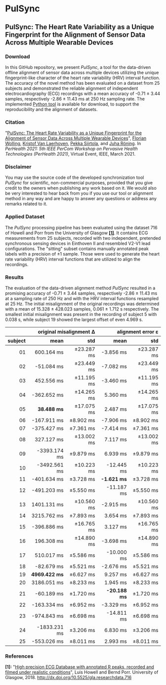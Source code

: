 # PulSync
## PulSync: The Heart Rate Variability as a Unique Fingerprint for the Alignment of Sensor Data Across Multiple Wearable Devices

<!--In this GitHub repository, we present an analytical tool for the quality review of raw photoplethysmography (PPG) signals, based on 7 multi-varied decision metrics. It has been applied in the review of 10 publicly available photoplethysmography datasets, referred below in [Citation](#citation). Although all [evaluated datasets](#evaluated-datasets) were advertised to contain raw signals, the characteristics of the PPG data look quite diverse. Our developed tool enables to automatically analyze the suitability and applicability of datasets and helps to identify preprocessed and filtered signals with a limited evidence. The [raw reference data](#reference-data), recorded with the MAX86140EVSYS# evaluation system, as well as the implemented [Python tool](/python/), based on the presented 7 decision metrics, are available for [download](#download), to support the reproducibility and the review of new datasets.-->

### Download
In this GitHub repository, we present *PulSync*, a tool for the data-driven offline alignment of sensor data across multiple devices utilizing the unique fingerprint-like character of the heart rate variability (HRV) interval function. The accuracy of the novel method has been evaluated on a dataset from 25 subjects and demonstrated the reliable alignment of independent electrocardiography (ECG) recordings with a mean accuracy of -0.71 ± 3.44 samples, respectively -2.86 ± 11.43 ms at 250 Hz sampling rate. The implemented [Python tool](/src/) is available for download, to support the reproducibility and the alignment of datasets.

### Citation
"[PulSync: The Heart Rate Variability as a Unique Fingerprint for the Alignment of Sensor Data Across Multiple Wearable Devices](https://www.eti.uni-siegen.de/ubicomp/papers/ubi_perhealth2021.pdf)", <a href="https://ubicomp.eti.uni-siegen.de/home/team/fwolling.html.en" target="_blank">Florian Wolling</a>, <a href="https://ubicomp.eti.uni-siegen.de/home/team/kristof.html.en" target="_blank">Kristof Van Laerhoven</a>, <a href="https://www.oulu.fi/university/researcher/pekka-siirtola" target="_blank">Pekka Siirtola</a>, and <a href="https://www.oulu.fi/university/researcher/juha-roning" target="_blank">Juha Röning</a>. In *PerHealth 2021: 5th IEEE PerCom Workshop on Pervasive Health Technologies (PerHealth 2021)*, Virtual Event, IEEE, March 2021. <!--<a href="https://doi.org" target="_blank">https://doi.org</a>-->

### Disclaimer
You may use the source code of the developed synchronization tool *PulSync* for scientific, non-commercial purposes, provided that you give credit to the owners when publishing any work based on it. We would also be very interested to hear back from you if you use our tool or alignment method in any way and are happy to answer any questions or address any remarks related to it.

<!--### Presentation Video
<a href="https://www.youtube.com/watch?v=RshKMVtH7P0" target="_blank"><img src="https://raw.githubusercontent.com/fwolling/PPGraw/main/fig/youtube.png" alt="DATA'20 - The Quest for Raw Signals - A Quality Review of Photoplethysmography Datasets" width="600" style="float: center;" /></a>-->

### Applied Dataset
The *PulSync* processing pipeline has been evaluated using the dataset 716 of Howell and Porr from the University of Glasgow <a href="#ref_s01">**[1]**</a>. It contains ECG measurements from 25 subjects, recorded with two independent, pretended synchronous sensing devices in Einthoven II and resembled V2-V1 lead configurations. The "sitting" subset contains manually annotated peak labels with a precision of ±1 sample. Those were used to generate the heart rate variability (HRV) interval functions that are utilized to align the recordings.

### Results
The evaluation of the data-driven alignment method *PulSync* resulted in a promising accuracy of -0.71 ± 3.44 samples, respectively -2.86 ± 11.43 ms at a sampling rate of 250 Hz and with the HRV interval functions resampled at 25 Hz. The initial misalignment of the original recordings was determined with a mean of 15.328 ± 428.023 samples, 0.061 ± 1.712 s respectively. The smallest initial misalignment was present in the recording of subject 5 with 0.038 s, while subject 19 showed the largest offset of even 4.969 s.

<table>
  <thead>
    <tr align="right"><th></th><th colspan="2">original misalignment Δ</th><th colspan="2">alignment error ε</th></tr>
    <tr align="right"><th>subject</th><th>mean</th><th>std</th><th>mean</th><th>std</th></tr>
  </thead>
  <tbody>
    <tr align="right"><td>01</td><td>600.164 ms</td><td>±23.287 ms</td><td>-3.856 ms</td><td>±23.287 ms</td></tr>
    <tr align="right"><td>02</td><td>-51.084 ms</td><td>±23.449 ms</td><td>-7.082 ms</td><td>±23.449 ms</td></tr>
    <tr align="right"><td>03</td><td>452.556 ms</td><td>±11.195 ms</td><td>-3.460 ms</td><td>±11.195 ms</td></tr>
    <tr align="right"><td>04</td><td>-362.652 ms</td><td>±14.265 ms</td><td>5.360 ms</td><td>±14.265 ms</td></tr>
    <tr align="right"><td>05</td><td><b>38.488 ms</b></td><td>±17.075 ms</td><td>2.487 ms</td><td>±17.075 ms</td></tr>
    <tr align="right"><td>06</td><td>-167.911 ms</td><td>±8.902 ms</td><td>-7.906 ms</td><td>±8.902 ms</td></tr>
    <tr align="right"><td>07</td><td>-375.427 ms</td><td>±7.361 ms</td><td>-7.414 ms</td><td>±7.361 ms</td></tr>
    <tr align="right"><td>08</td><td>327.127 ms</td><td>±13.002 ms</td><td>7.117 ms</td><td>±13.002 ms</td></tr>
    <tr align="right"><td>09</td><td>-3393.174 ms</td><td>±9.879 ms</td><td>6.939 ms</td><td>±9.879 ms</td></tr>
    <tr align="right"><td>10</td><td>-3492.561 ms</td><td>±10.223 ms</td><td>-12.445 ms</td><td>±10.223 ms</td></tr>
    <tr align="right"><td>11</td><td>-401.634 ms</td><td>±3.728 ms</td><td><b>-1.621 ms</b></td><td>±3.728 ms</td></tr>
    <tr align="right"><td>12</td><td>-491.203 ms</td><td>±5.550 ms</td><td>-11.187 ms</td><td>±5.550 ms</td></tr>
    <tr align="right"><td>13</td><td>1401.131 ms</td><td>±10.560 ms</td><td>-2.915 ms</td><td>±10.560 ms</td></tr>
    <tr align="right"><td>14</td><td>3215.762 ms</td><td>±7.893 ms</td><td>3.654 ms</td><td>±7.893 ms</td></tr>
    <tr align="right"><td>15</td><td>-396.886 ms</td><td>±16.765 ms</td><td>3.127 ms</td><td>±16.765 ms</td></tr>
    <tr align="right"><td>16</td><td>196.308 ms</td><td>±14.890 ms</td><td>-3.698 ms</td><td>±14.890 ms</td></tr>
    <tr align="right"><td>17</td><td>510.017 ms</td><td>±5.586 ms</td><td>-10.000 ms</td><td>±5.586 ms</td></tr>
    <tr align="right"><td>18</td><td>-82.679 ms</td><td>±5.521 ms</td><td>-2.676 ms</td><td>±5.521 ms</td></tr>
    <tr align="right"><td>19</td><td><b>4969.422 ms</b></td><td>±6.627 ms</td><td>9.257 ms</td><td>±6.627 ms</td></tr>
    <tr align="right"><td>20</td><td>3186.051 ms</td><td>±8.233 ms</td><td>1.945 ms</td><td>±8.233 ms</td></tr>
    <tr align="right"><td>21</td><td>-60.189 ms</td><td>±1.720 ms</td><td><b>-20.188 ms</b></td><td>±1.720 ms</td></tr>
    <tr align="right"><td>22</td><td>-163.334 ms</td><td>±6.952 ms</td><td>-3.329 ms</td><td>±6.952 ms</td></tr>
    <tr align="right"><td>23</td><td>-974.843 ms</td><td>±6.698 ms</td><td>-14.811 ms</td><td>±6.698 ms</td></tr>
    <tr align="right"><td>24</td><td>-1833.231 ms</td><td>±3.206 ms</td><td>6.830 ms</td><td>±3.206 ms</td></tr>
    <tr align="right"><td>25</td><td>-553.026 ms</td><td>±8.011 ms</td><td>2.993 ms</td><td>±8.011 ms</td></tr>
  </tbody>
</table>

### References
<a id="ref_s01">**[1]:**</a> "[High precision ECG Database with annotated R peaks, recorded and filmed under realistic conditions](http://researchdata.gla.ac.uk/716/)", Luis Howell and Bernd Porr. University of Glasgow, 2018. <a href="http://dx.doi.org/10.5525/gla.researchdata.716" target="_blank">http://dx.doi.org/10.5525/gla.researchdata.716</a>
